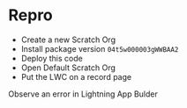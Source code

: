 # Repro

- Create a new Scratch Org
- Install package version `04t5w000003gWWBAA2`
- Deploy this code
- Open Default Scratch Org
- Put the LWC on a record page

Observe an error in Lightning App Bulder
